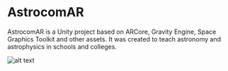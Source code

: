 # AstrocomAR
AstrocomAR is a Unity project based on ARCore, Gravity Engine, Space Graphics Toolkit and other assets. It was created to teach astronomy and astrophysics in schools and colleges.

![alt text](https://imgur.com/gsVVeYZ)
